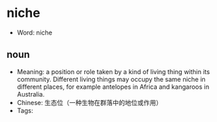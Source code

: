 # niche

- Word: niche

## noun

- Meaning: a position or role taken by a kind of living thing within its community. Different living things may occupy the same niche in different places, for example antelopes in Africa and kangaroos in Australia.
- Chinese: 生态位（一种生物在群落中的地位或作用）
- Tags: 

